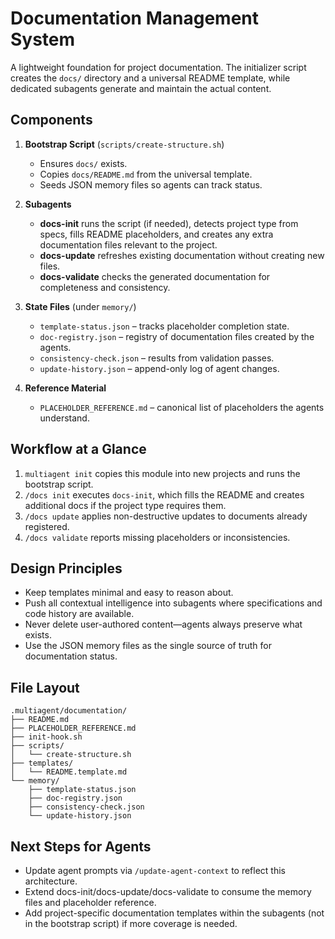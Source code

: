 # Documentation Management System

A lightweight foundation for project documentation. The initializer script creates the `docs/` directory and a universal README template, while dedicated subagents generate and maintain the actual content.

## Components

1. **Bootstrap Script** (`scripts/create-structure.sh`)
   - Ensures `docs/` exists.
   - Copies `docs/README.md` from the universal template.
   - Seeds JSON memory files so agents can track status.

2. **Subagents**
   - **docs-init** runs the script (if needed), detects project type from specs, fills README placeholders, and creates any extra documentation files relevant to the project.
   - **docs-update** refreshes existing documentation without creating new files.
   - **docs-validate** checks the generated documentation for completeness and consistency.

3. **State Files** (under `memory/`)
   - `template-status.json` – tracks placeholder completion state.
   - `doc-registry.json` – registry of documentation files created by the agents.
   - `consistency-check.json` – results from validation passes.
   - `update-history.json` – append-only log of agent changes.

4. **Reference Material**
   - `PLACEHOLDER_REFERENCE.md` – canonical list of placeholders the agents understand.

## Workflow at a Glance

1. `multiagent init` copies this module into new projects and runs the bootstrap script.
2. `/docs init` executes `docs-init`, which fills the README and creates additional docs if the project type requires them.
3. `/docs update` applies non-destructive updates to documents already registered.
4. `/docs validate` reports missing placeholders or inconsistencies.

## Design Principles

- Keep templates minimal and easy to reason about.
- Push all contextual intelligence into subagents where specifications and code history are available.
- Never delete user-authored content—agents always preserve what exists.
- Use the JSON memory files as the single source of truth for documentation status.

## File Layout

```
.multiagent/documentation/
├── README.md
├── PLACEHOLDER_REFERENCE.md
├── init-hook.sh
├── scripts/
│   └── create-structure.sh
├── templates/
│   └── README.template.md
└── memory/
    ├── template-status.json
    ├── doc-registry.json
    ├── consistency-check.json
    └── update-history.json
```

## Next Steps for Agents

- Update agent prompts via `/update-agent-context` to reflect this architecture.
- Extend docs-init/docs-update/docs-validate to consume the memory files and placeholder reference.
- Add project-specific documentation templates within the subagents (not in the bootstrap script) if more coverage is needed.
